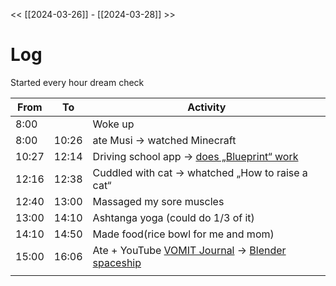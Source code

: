 << [[2024-03-26]] - [[2024-03-28]] >>

# Log
Started every hour dream check

| From  | To    | Activity                                                                                                                                                  |
| ----- | ----- | --------------------------------------------------------------------------------------------------------------------------------------------------------- |
| 8:00  |       | Woke up                                                                                                                                                   |
| 8:00  | 10:26 | ate Musi -> watched Minecraft                                                                                                                             |
| 10:27 | 12:14 | Driving school app -> [does „Blueprint“ work](https://youtu.be/ECTBg2AtOfc?si=BeKpyiSrX-fEvMhq)                                                           |
| 12:16 | 12:38 | Cuddled with cat -> whatched „How to raise a cat“                                                                                                         |
| 12:40 | 13:00 | Massaged my sore muscles                                                                                                                                  |
| 13:00 | 14:10 | Ashtanga yoga (could do 1/3 of it)                                                                                                                        |
| 14:10 | 14:50 | Made food(rice bowl for me and mom)                                                                                                                       |
| 15:00 | 16:06 | Ate +  YouTube [VOMIT Journal](https://youtu.be/U8RQsJ0Q3Mo?si=hTezAUXd0o8n3lTz) -> [Blender spaceship](https://youtu.be/LixFTsrxjRE?si=1pb9VH-iVAkKcGWx) |
|       |       |                                                                                                                                                           |
